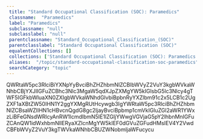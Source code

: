 ```yaml
--- 
 title: "Standard Occupational Classification (SOC): Paramedics" 
 classname:  "Paramedics" 
 label: "Paramedics" 
 subclassname: "null" 
 subclasslabel: "null" 
 parentclassname: "Standard_Occupational_Classification_(SOC)" 
 parentclasslabel: "Standard Occupational Classification (SOC)" 
 equalentCollections: [] 
 collections: ['Standard Occupational Classification (SOC): Paramedics']
 aliases:  "/topic/standard-occupational-classification-soc-paramedics"  
 searchCategory: "topic" 
---
```

QWRtaW5pc3RlciBiYXNpYyBvciBhZHZhbmNlZCBlbWVyZ2VuY3kgbWVkaWNhbCBjYXJlIGFuZCBhc3Nlc3MgaW5qdXJpZXMgYW5kIGlsbG5lc3Nlcy4gTWF5IGFkbWluaXN0ZXIgbWVkaWNhdGlvbiBpbnRyYXZlbm91c2x5LCB1c2UgZXF1aXBtZW50IHN1Y2ggYXMgRUtHcywgb3IgYWRtaW5pc3RlciBhZHZhbmNlZCBsaWZlIHN1cHBvcnQgdG8gc2ljayBvciBpbmp1cmVkIGluZGl2aWR1YWxzLiBFeGNsdWRlcyAnRW1lcmdlbmN5IE1lZGljYWwgVGVjaG5pY2lhbnMnIGFuZCAnQW1idWxhbmNlIERyaXZlcnMgYW5kIEF0dGVuZGFudHMsIEV4Y2VwdCBFbWVyZ2VuY3kgTWVkaWNhbCBUZWNobmljaWFucycu